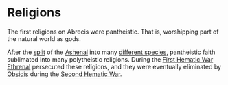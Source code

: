 # Religions

The first religions on Abrecis were pantheistic. That is, worshipping part of the natural world as gods.

After the [split](../../history/cataclysms/caers-mistake.md) of the [Ashenal](../../inhabitants/anthropoids/ashenal.md) into many [different species](../../inhabitants/anthropoids/introduction.md), pantheistic faith sublimated into many polytheistic religions. During the [First Hematic War](../../history/wars/first-hematic.md) [Ethrenal](../../inhabitants/figures/ethrenal.md) persecuted these religions, and they were eventually eliminated by [Obsidis](../../inhabitants/figures/obsidis.md) during the [Second Hematic War](../../history/wars/second-hematic.md).